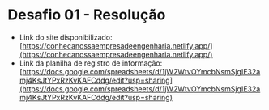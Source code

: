 # Desafio 01 - Resolução

- Link do site disponibilizado: [https://conhecanossaempresadeengenharia.netlify.app/](https://conhecanossaempresadeengenharia.netlify.app/)
- Link da planilha de registro de informação: [https://docs.google.com/spreadsheets/d/1jW2WtvOYmcbNsmSjgIE32amj4KsJtYPxRzKvKAFCddg/edit?usp=sharing](https://docs.google.com/spreadsheets/d/1jW2WtvOYmcbNsmSjgIE32amj4KsJtYPxRzKvKAFCddg/edit?usp=sharing)